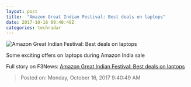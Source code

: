 ```yaml
---
layout: post
title:  "Amazon Great Indian Festival: Best deals on laptops"
date: 2017-10-16 09:40:49Z
categories: techradar
---
```


![Amazon Great Indian Festival: Best deals on laptops](http://cdn.mos.cms.futurecdn.net/Ygq3upzZtcG8z6DeQHu2G6-1200-80.jpg)

Some exciting offers on laptops during Amazon India sale


Full story on F3News: [Amazon Great Indian Festival: Best deals on laptops](http://www.f3nws.com/n/uQPKpF)

> Posted on: Monday, October 16, 2017 9:40:49 AM
